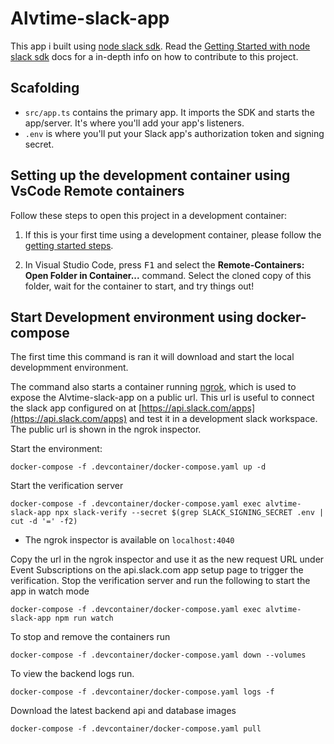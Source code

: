 # Alvtime-slack-app

This app i built using [node slack sdk](https://slack.dev/node-slack-sdk/). Read the [Getting Started with node slack sdk](https://slack.dev/node-slack-sdk/) docs for a in-depth info on how to contribute to this project.

## Scafolding

- `src/app.ts` contains the primary app. It imports the SDK and starts the app/server. It's where you'll add your app's listeners.
- `.env` is where you'll put your Slack app's authorization token and signing secret.

## Setting up the development container using VsCode Remote containers

Follow these steps to open this project in a development container:

1. If this is your first time using a development container, please follow the [getting started steps](https://aka.ms/vscode-remote/containers/getting-started).

2. In Visual Studio Code, press <kbd>F1</kbd> and select the **Remote-Containers: Open Folder in Container...** command. Select the cloned copy of this folder, wait for the container to start, and try things out!

## Start Development environment using docker-compose

The first time this command is ran it will download and start the local developmment environment.

The command also starts a container running [ngrok](https://ngrok.com), which is used to expose the Alvtime-slack-app on a public url. This url is useful to connect the slack app configured on at [https://api.slack.com/apps](https://api.slack.com/apps) and test it in a development slack workspace. The public url is shown in the ngrok inspector.

Start the environment:

```
docker-compose -f .devcontainer/docker-compose.yaml up -d
```

Start the verification server

```
docker-compose -f .devcontainer/docker-compose.yaml exec alvtime-slack-app npx slack-verify --secret $(grep SLACK_SIGNING_SECRET .env | cut -d '=' -f2)
```

- The ngrok inspector is available on `localhost:4040`

Copy the url in the ngrok inspector and use it as the new request URL under Event Subscriptions on the api.slack.com app setup page to trigger the verification. Stop the verification server and run the following to start the app in watch mode

```
docker-compose -f .devcontainer/docker-compose.yaml exec alvtime-slack-app npm run watch
```

To stop and remove the containers run

```
docker-compose -f .devcontainer/docker-compose.yaml down --volumes
```

To view the backend logs run.

```
docker-compose -f .devcontainer/docker-compose.yaml logs -f
```

Download the latest backend api and database images

```
docker-compose -f .devcontainer/docker-compose.yaml pull
```
